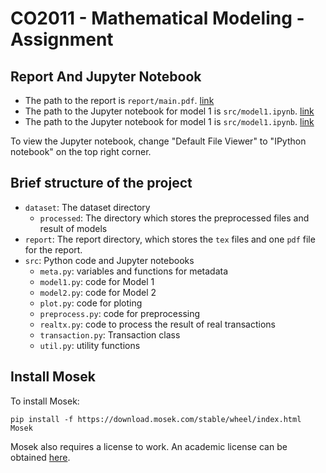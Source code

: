 # CO2011 - Mathematical Modeling - Assignment

## Report And Jupyter Notebook

* The path to the report is `report/main.pdf`. [link]()
* The path to the Jupyter notebook for model 1 is `src/model1.ipynb`. [link]()
* The path to the Jupyter notebook for model 1 is `src/model1.ipynb`. [link]()

To view the Jupyter notebook, change "Default File Viewer" to "IPython notebook" on the top right corner.

## Brief structure of the project
* `dataset`: The dataset directory
    * `processed`: The directory which stores the preprocessed files and result of models
* `report`: The report directory, which stores the `tex` files and one `pdf` file for the report.
* `src`: Python code and Jupyter notebooks
    * `meta.py`: variables and functions for metadata
    * `model1.py`: code for Model 1
    * `model2.py`: code for Model 2
    * `plot.py`: code for ploting
    * `preprocess.py`: code for preprocessing
    * `realtx.py`: code to process the result of real transactions
    * `transaction.py`: Transaction class
    * `util.py`: utility functions

## Install Mosek

To install Mosek:

```
pip install -f https://download.mosek.com/stable/wheel/index.html Mosek
```

Mosek also requires a license to work. An academic license can be obtained [here](https://www.mosek.com/products/academic-licenses/).